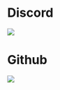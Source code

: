 <img scr="https://readme-typing-svg.herokuapp.com?color=FFFFFF&lines=hcs1219">

# Discord

<a href="https://discord.com/users/804712098625486848"><img src="https://discord.c99.nl/widget/theme-3/804712098625486848.png"></a>

# Github

<a href="https://github.com/hcs1219"><img src="https://github-readme-stats.vercel.app/api/top-langs?username=hcs1219&layout=compact"></a>

